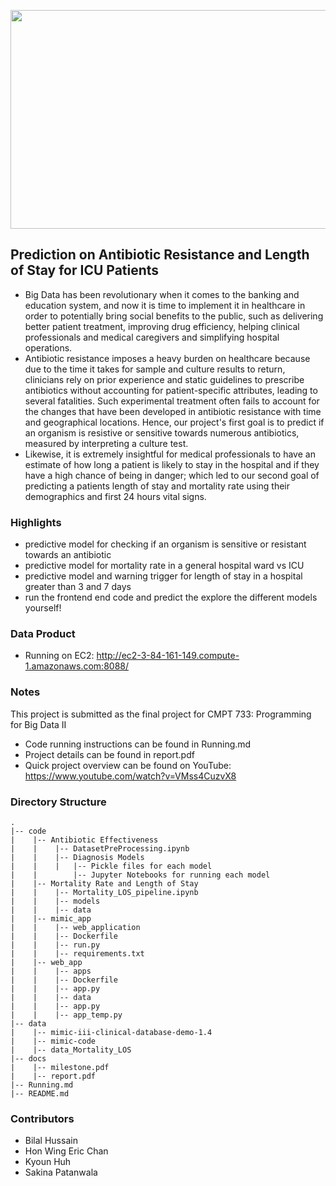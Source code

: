 <p align="center">
  <img width="600" height="350" src="https://user-images.githubusercontent.com/32183829/115143177-98417880-9ffa-11eb-997a-b1f18a4681cf.png">
</p>

## Prediction on Antibiotic Resistance and Length of Stay for ICU Patients
- Big Data has been revolutionary when it comes to the banking and education system, and now it is time to implement it in healthcare in order to potentially bring social benefits to the public, such as delivering better patient treatment, improving drug efficiency, helping clinical professionals and medical caregivers and simplifying hospital operations.  
- Antibiotic resistance imposes a heavy burden on healthcare because due to the time it takes for sample and culture results to return, clinicians rely on prior experience and static guidelines to prescribe antibiotics without accounting for patient-specific attributes, leading to several fatalities. Such experimental treatment often fails to account for the changes that have been developed in antibiotic resistance with time and geographical locations. Hence, our project's first goal is to predict if an organism is resistive or sensitive towards numerous antibiotics, measured by interpreting a culture test. 
- Likewise, it is extremely insightful for medical professionals to have an estimate of how long a patient is likely to stay in the hospital and if they have a high chance of being in danger; which led to our second goal of predicting a patients length of stay and mortality rate using their demographics and first 24 hours vital signs.
    
### Highlights
- predictive model for checking if an organism is sensitive or resistant towards an antibiotic
- predictive model for mortality rate in a general hospital ward vs ICU
- predictive model and warning trigger for length of stay in a hospital greater than 3 and 7 days
- run the frontend end code and predict the explore the different models yourself!

### Data Product
- Running on EC2: http://ec2-3-84-161-149.compute-1.amazonaws.com:8088/ 
    
### Notes
This project is submitted as the final project for CMPT 733: Programming for Big Data II
- Code running instructions can be found in Running.md
- Project details can be found in report.pdf
- Quick project overview can be found on YouTube: https://www.youtube.com/watch?v=VMss4CuzvX8

### Directory Structure
    .
    |-- code                                          
    |    |-- Antibiotic Effectiveness                          
    |    |    |-- DatasetPreProcessing.ipynb
    |    |    |-- Diagnosis Models
    |    |    |   |-- Pickle files for each model
    |    |        |-- Jupyter Notebooks for running each model
    |    |-- Mortality Rate and Length of Stay
    |    |    |-- Mortality_LOS_pipeline.ipynb
    |    |    |-- models
    |    |    |-- data
    |    |-- mimic_app
    |    |    |-- web_application
    |    |    |-- Dockerfile
    |    |    |-- run.py
    |    |    |-- requirements.txt
    |    |-- web_app
    |    |    |-- apps
    |    |    |-- Dockerfile
    |    |    |-- app.py
    |    |    |-- data
    |    |    |-- app.py
    |    |    |-- app_temp.py
    |-- data                                          
    |    |-- mimic-iii-clinical-database-demo-1.4
    |    |-- mimic-code     
    |    |-- data_Mortality_LOS
    |-- docs
    |    |-- milestone.pdf
    |    |-- report.pdf
    |-- Running.md
    |-- README.md

### Contributors
- Bilal Hussain
- Hon Wing Eric Chan
- Kyoun Huh
- Sakina Patanwala
